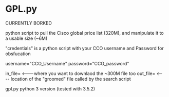 # GPL.py
CURRENTLY BORKED

python script to pull the Cisco global price list (320M), and manipulate it to a usable size (~6M)

"credentials" is a python script with your CCO username and Password for obsfucation

username="CCO_Username"
password="CCO_password"

in_file= <---where you want to downlaod the ~300M file too
out_file= <---- location of the "groomed" file called by the search script


gpl.py python 3 version (tested with 3.5.2)
